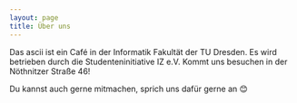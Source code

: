 ```yaml
---
layout: page
title: Über uns
---
```


Das ascii ist ein Café in der Informatik Fakultät der TU Dresden. Es wird betrieben durch die Studenteninitiative IZ e.V.
Kommt uns besuchen in der Nöthnitzer Straße 46!

Du kannst auch gerne mitmachen, sprich uns dafür gerne an 
😊
